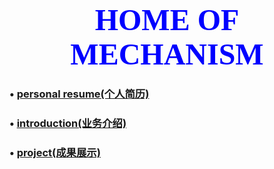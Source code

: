 # <center><font face='微软雅黑' size=50 color=blue>HOME OF MECHANISM</font></center>
### •  [personal resume(个人简历)](post/2021-2-24-resume.md)

### •  [introduction(业务介绍)](post/2021-2-24-intro.md)

### •  [project(成果展示)](post/2021-2-24-pictures.md)
